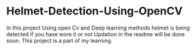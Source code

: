 # Helmet-Detection-Using-OpenCV
In this project Using open Cv and Deep learning methods helmet is being detected if you have wore it or not
Updation in the readme will be done soon.
This project is a part of my learning.
